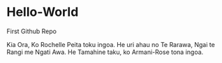 # Hello-World
First Github Repo

Kia Ora,
Ko Rochelle Peita toku ingoa. He uri ahau no Te Rarawa, Ngai te Rangi me Ngati Awa. 
He Tamahine taku, ko Armani-Rose tona ingoa. 

